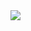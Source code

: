 <img src='https://external-content.duckduckgo.com/iu/?u=https%3A%2F%2Fmedia1.tenor.com%2Fimages%2F9d0a12adde98a36444b36b2230e8447f%2Ftenor.gif%3Fitemid%3D9783848&f=1&nofb=1' align='center'>

<!---
revaldy-30/revaldy-30 is a ✨ special ✨ repository because its `README.md` (this file) appears on your GitHub profile.
You can click the Preview link to take a look at your changes.
--->
